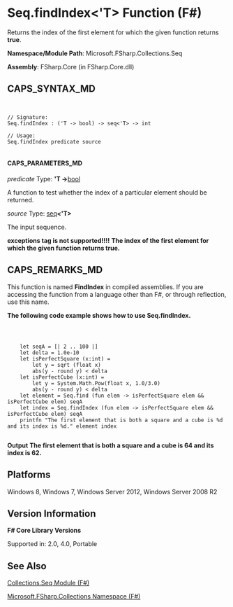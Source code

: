 # Seq.findIndex<'T> Function (F#)

Returns the index of the first element for which the given function returns **true**.

**Namespace/Module Path**: Microsoft.FSharp.Collections.Seq

**Assembly**: FSharp.Core (in FSharp.Core.dll)


## CAPS_SYNTAX_MD



```


// Signature:
Seq.findIndex : ('T -> bool) -> seq<'T> -> int

// Usage:
Seq.findIndex predicate source


```



#### CAPS_PARAMETERS_MD
*predicate*
Type: **'T -&gt;**[bool](http://msdn.microsoft.com/en-us/library/89c0cf9c-49ce-4207-a3be-555851a67dd5)


A function to test whether the index of a particular element should be returned.


*source*
Type: [seq](http://msdn.microsoft.com/en-us/library/2f0c87c6-8a0d-4d33-92a6-10d1d037ce75)**&lt;'T&gt;**


The input sequence.



**exceptions tag is not supported!!!!**
**The index of the first element for which the given function returns true.**
## CAPS_REMARKS_MD
This function is named **FindIndex** in compiled assemblies. If you are accessing the function from a language other than F#, or through reflection, use this name.

**The following code example shows how to use Seq.findIndex.**


```



    let seqA = [| 2 .. 100 |]
    let delta = 1.0e-10
    let isPerfectSquare (x:int) =
        let y = sqrt (float x)
        abs(y - round y) < delta
    let isPerfectCube (x:int) =
        let y = System.Math.Pow(float x, 1.0/3.0)
        abs(y - round y) < delta
    let element = Seq.find (fun elem -> isPerfectSquare elem && isPerfectCube elem) seqA
    let index = Seq.findIndex (fun elem -> isPerfectSquare elem && isPerfectCube elem) seqA
    printfn "The first element that is both a square and a cube is %d and its index is %d." element index


```



**Output**
**The first element that is both a square and a cube is 64 and its index is 62.**
## Platforms
Windows 8, Windows 7, Windows Server 2012, Windows Server 2008 R2


## Version Information
**F# Core Library Versions**

Supported in: 2.0, 4.0, Portable




## See Also
[Collections.Seq Module &#40;F&#35;&#41;](Collections.Seq+Module+%28F%23%29.md)

[Microsoft.FSharp.Collections Namespace &#40;F&#35;&#41;](Microsoft.FSharp.Collections+Namespace+%28F%23%29.md)


